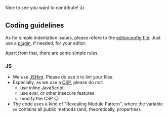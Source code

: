 Nice to see you want to contribute! :+1:

## Coding guidelines

As for simple indentation issues, please refere to the [editorconfig file](.editoconfig). Just use a [plugin](http://editorconfig.org/#download), if needed, for your editor.

Apart from that, there are some simple rules.

### JS
* We use [JSHint](.jshintrc). Please do use it to lint your files.
* Especially, as we use a [CSP](manifest.json), please do *not*:
   * use inline JavaScript
   * use eval, or other insecure features
   * modify the CSP :wink:
* The code uses a kind of "Revealing Module Pattern", where the variable `me` contains all public methods (and, theoretically, properties).

